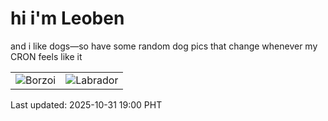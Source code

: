 # hi i'm Leoben

and i like dogs—so have some random dog pics that change whenever my CRON feels like it

|  |  |
|--------|----------|
| ![Borzoi](https://random-dog-vercel.vercel.app/api/random-borzoi?v=1761908459) | ![Labrador](https://random-dog-vercel.vercel.app/api/random-labrador?v=1761908459) |

Last updated: 2025-10-31 19:00 PHT
